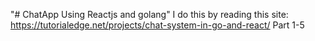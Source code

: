 "# ChatApp Using Reactjs and golang" 
I do this by reading this site: https://tutorialedge.net/projects/chat-system-in-go-and-react/
Part 1-5
